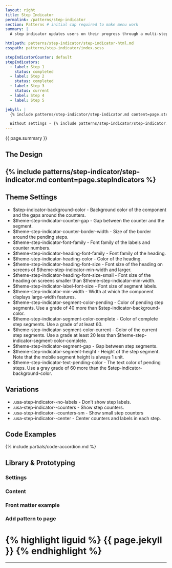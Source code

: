 ```yaml
---
layout: right
title: Step Indicator
permalink: /patterns/step-indicator
section: Patterns # initial cap required to make menu work
summary: |
  A step indicator updates users on their progress through a multi-step process. Please review the <a href="https://designsystem.digital.gov/components/step-indicator/">USWDS: Step Indicator</a> for more information on how to use this component.

htmlpath: patterns/step-indicator/step-indicator-html.md
csspath: patterns/step-indicator/index.scss

stepIndicatorCounter: default
stepIndicators:
  - label: Step 1
    status: completed
  - label: Step 2
    status: completed
  - label: Step 3
    status: current
  - label: Step 4
  - label: Step 5

jekyll: |
  {% include patterns/step-indicator/step-indicator.md content=page.stepIndicators settings=page.stepIndicators.settings %}

  Without settings - {% include patterns/step-indicator/step-indicator.md content=page.stepIndicators %}
---
```

{{ page.summary }}

## The Design
{% include patterns/step-indicator/step-indicator.md content=page.stepIndicators %}
---

## Theme Settings
- $step-indicator-background-color - Background color of the component and the gaps around the counters.
- $theme-step-indicator-counter-gap - Gap between the counter and the segment.
- $theme-step-indicator-counter-border-width - Size of the border around the pending steps.
- $theme-step-indicator-font-family - Font family of the labels and counter numbers.
- $theme-step-indicator-heading-font-family  - Font family of the heading.
- $theme-step-indicator-heading-color - Color of the heading.
- $theme-step-indicator-heading-font-size - Font size of the heading on screens of $theme-step-indicator-min-width and larger.
- $theme-step-indicator-heading-font-size-small - Font size of the heading on screens smaller than $theme-step-indicator-min-width.
- $theme-step-indicator-label-font-size - Font size of segment labels.
- $theme-step-indicator-min-width - Width at which the component displays large-width features.
- $theme-step-indicator-segment-color-pending - Color of pending step segments. Use a grade of 40 more than $step-indicator-background-color.
- $theme-step-indicator-segment-color-complete - Color of complete step segments. Use a grade of at least 60.
- $theme-step-indicator-segment-color-current - Color of the current step segments. Use a grade at least 20 less than $theme-step-indicator-segment-color-complete.
- $theme-step-indicator-segment-gap - Gap between step segments.
- $theme-step-indicator-segment-height - Height of the step segment. Note that the mobile segment height is always 1 unit.
- $theme-step-indicator-text-pending-color - The text color of pending steps. Use a gray grade of 60 more than the $step-indicator-background-color.

## Variations
- .usa-step-indicator--no-labels - Don’t show step labels.
- .usa-step-indicator--counters - Show step counters.
- .usa-step-indicator--counters-sm - Show small step counters
- .usa-step-indicator--center - Center counters and labels in each step.

## Code Examples
{% include partials/code-accordion.md %}

## Library & Prototyping


### Settings


### Content


### Front matter example


### Add pattern to page
{% highlight liguid %}
  {{ page.jekyll }}
{% endhighlight %}
=======
---
